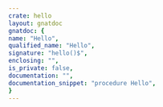 ```yaml
---
crate: hello
layout: gnatdoc
gnatdoc: {
name: "Hello",
qualified_name: "Hello",
signature: "hello()$",
enclosing: "",
is_private: false,
documentation: "",
documentation_snippet: "procedure Hello",
}
---
```


